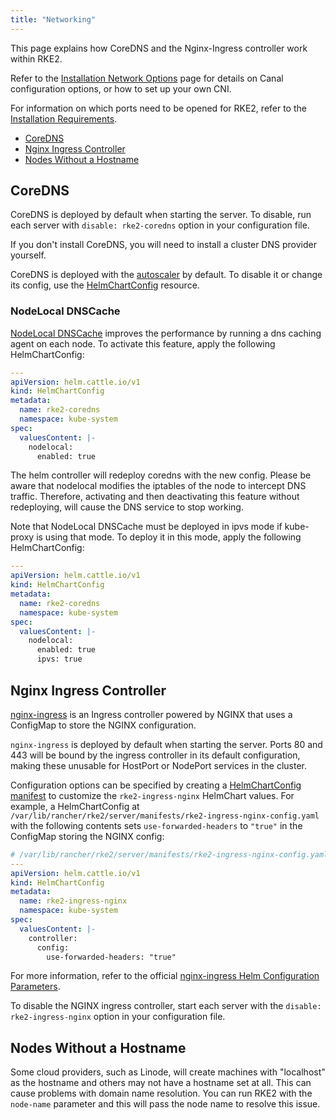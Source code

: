 ```yaml
---
title: "Networking"
---
```


This page explains how CoreDNS and the Nginx-Ingress controller work within RKE2.

Refer to the [Installation Network Options](install/network_options.md) page for details on Canal configuration options, or how to set up your own CNI.

For information on which ports need to be opened for RKE2, refer to the [Installation Requirements](install/requirements.md).

- [CoreDNS](#coredns)
- [Nginx Ingress Controller](#nginx-ingress-controller)
- [Nodes Without a Hostname](#nodes-without-a-hostname)

## CoreDNS

CoreDNS is deployed by default when starting the server. To disable, run each server with `disable: rke2-coredns` option in your configuration file.

If you don't install CoreDNS, you will need to install a cluster DNS provider yourself.

CoreDNS is deployed with the [autoscaler](https://github.com/kubernetes-incubator/cluster-proportional-autoscaler) by default. To disable it or change its config, use the [HelmChartConfig](https://docs.rke2.io/helm/#customizing-packaged-components-with-helmchartconfig) resource.

### NodeLocal DNSCache

[NodeLocal DNSCache](https://kubernetes.io/docs/tasks/administer-cluster/nodelocaldns/) improves the performance by running a dns caching agent on each node. To activate this feature, apply the following HelmChartConfig:

```yaml
---
apiVersion: helm.cattle.io/v1
kind: HelmChartConfig
metadata:
  name: rke2-coredns
  namespace: kube-system
spec:
  valuesContent: |-
    nodelocal:
      enabled: true
```
The helm controller will redeploy coredns with the new config. Please be aware that nodelocal modifies the iptables of the node to intercept DNS traffic. Therefore, activating and then deactivating this feature without redeploying, will cause the DNS service to stop working.

Note that NodeLocal DNSCache must be deployed in ipvs mode if kube-proxy is using that mode. To deploy it in this mode, apply the following HelmChartConfig:

```yaml
---
apiVersion: helm.cattle.io/v1
kind: HelmChartConfig
metadata:
  name: rke2-coredns
  namespace: kube-system
spec:
  valuesContent: |-
    nodelocal:
      enabled: true
      ipvs: true
```


## Nginx Ingress Controller

[nginx-ingress](https://github.com/kubernetes/ingress-nginx) is an Ingress controller powered by NGINX that uses a ConfigMap to store the NGINX configuration.

`nginx-ingress` is deployed by default when starting the server. Ports 80 and 443 will be bound by the ingress controller in its default configuration, making these unusable for HostPort or NodePort services in the cluster.

Configuration options can be specified by creating a [HelmChartConfig manifest](helm.md#customizing-packaged-components-with-helmchartconfig) to customize the `rke2-ingress-nginx` HelmChart values. For example, a HelmChartConfig at `/var/lib/rancher/rke2/server/manifests/rke2-ingress-nginx-config.yaml` with the following contents sets `use-forwarded-headers` to `"true"` in the ConfigMap storing the NGINX config:
```yaml
# /var/lib/rancher/rke2/server/manifests/rke2-ingress-nginx-config.yaml
---
apiVersion: helm.cattle.io/v1
kind: HelmChartConfig
metadata:
  name: rke2-ingress-nginx
  namespace: kube-system
spec:
  valuesContent: |-
    controller:
      config:
        use-forwarded-headers: "true"
```
For more information, refer to the official [nginx-ingress Helm Configuration Parameters](https://github.com/kubernetes/ingress-nginx/tree/9c0a39636da11b7e262ddf0b4548c79ae9fa1667/charts/ingress-nginx#configuration).

To disable the NGINX ingress controller, start each server with the `disable: rke2-ingress-nginx` option in your configuration file.

## Nodes Without a Hostname

Some cloud providers, such as Linode, will create machines with "localhost" as the hostname and others may not have a hostname set at all. This can cause problems with domain name resolution. You can run RKE2 with the `node-name` parameter and this will pass the node name to resolve this issue.

